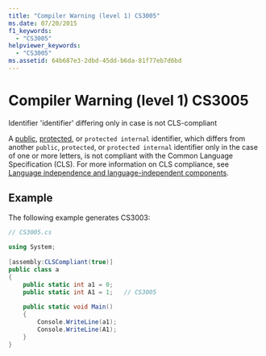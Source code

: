```yaml
---
title: "Compiler Warning (level 1) CS3005"
ms.date: 07/20/2015
f1_keywords: 
  - "CS3005"
helpviewer_keywords: 
  - "CS3005"
ms.assetid: 64b687e3-2dbd-45dd-b6da-81f77eb7d6bd
---
```

# Compiler Warning (level 1) CS3005
Identifier 'identifier' differing only in case is not CLS-compliant  
  
 A [public](../../csharp/language-reference/keywords/public.md), [protected](../../csharp/language-reference/keywords/protected.md), or `protected internal` identifier, which differs from another `public`, `protected`, or `protected internal` identifier only in the case of one or more letters, is not compliant with the Common Language Specification (CLS). For more information on CLS compliance, see [Language independence and language-independent components](~/docs/standard/language-independence.md).  
  
## Example  
 The following example generates CS3003:  
  
```csharp  
// CS3005.cs  
  
using System;  
  
[assembly:CLSCompliant(true)]  
public class a  
{  
    public static int a1 = 0;  
    public static int A1 = 1;   // CS3005  
  
    public static void Main()  
    {  
        Console.WriteLine(a1);  
        Console.WriteLine(A1);  
    }  
}  
```

